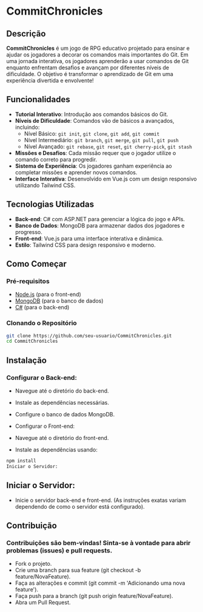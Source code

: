 # CommitChronicles

## Descrição
**CommitChronicles** é um jogo de RPG educativo projetado para ensinar e ajudar os jogadores a decorar os comandos mais importantes do Git. Em uma jornada interativa, os jogadores aprenderão a usar comandos de Git enquanto enfrentam desafios e avançam por diferentes níveis de dificuldade. O objetivo é transformar o aprendizado de Git em uma experiência divertida e envolvente!

## Funcionalidades

- **Tutorial Interativo**: Introdução aos comandos básicos do Git.
- **Níveis de Dificuldade**: Comandos vão de básicos a avançados, incluindo:
  - Nível Básico: `git init`, `git clone`, `git add`, `git commit`
  - Nível Intermediário: `git branch`, `git merge`, `git pull`, `git push`
  - Nível Avançado: `git rebase`, `git reset`, `git cherry-pick`, `git stash`
- **Missões e Desafios**: Cada missão requer que o jogador utilize o comando correto para progredir.
- **Sistema de Experiência**: Os jogadores ganham experiência ao completar missões e aprender novos comandos.
- **Interface Interativa**: Desenvolvido em Vue.js com um design responsivo utilizando Tailwind CSS.

## Tecnologias Utilizadas

- **Back-end**: C# com ASP.NET para gerenciar a lógica do jogo e APIs.
- **Banco de Dados**: MongoDB para armazenar dados dos jogadores e progresso.
- **Front-end**: Vue.js para uma interface interativa e dinâmica.
- **Estilo**: Tailwind CSS para design responsivo e moderno.

## Como Começar

### Pré-requisitos

- [Node.js](https://nodejs.org/) (para o front-end)
- [MongoDB](https://www.mongodb.com/) (para o banco de dados)
- [C#](https://dotnet.microsoft.com/) (para o back-end)

### Clonando o Repositório

```bash
git clone https://github.com/seu-usuario/CommitChronicles.git
cd CommitChronicles
```

## Instalação
### Configurar o Back-end:

- Navegue até o diretório do back-end.
- Instale as dependências necessárias.
- Configure o banco de dados MongoDB.
- Configurar o Front-end:

- Navegue até o diretório do front-end.
- Instale as dependências usando:

``` bash
npm install
Iniciar o Servidor:
```

## Iniciar o Servidor:

- Inicie o servidor back-end e front-end. (As instruções exatas variam dependendo de como o servidor está configurado).

## Contribuição
### Contribuições são bem-vindas! Sinta-se à vontade para abrir problemas (issues) e pull requests.

- Fork o projeto.
- Crie uma branch para sua feature (git checkout -b feature/NovaFeature).
- Faça as alterações e commit (git commit -m 'Adicionando uma nova feature').
- Faça push para a branch (git push origin feature/NovaFeature).
- Abra um Pull Request.